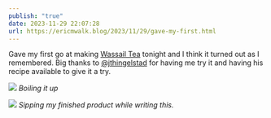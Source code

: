 ```yaml
---
publish: "true"
date: 2023-11-29 22:07:28
url: https://ericmwalk.blog/2023/11/29/gave-my-first.html
---
```

Gave my first go at making [Wassail Tea](https://www.thingelstad.com/2004/11/01/wassail-tea.html) tonight and I think it turned out as I remembered. Big thanks to [@jthingelstad](https://micro.blog/jthingelstad) for having me try it and having his recipe available to give it a try.

![](https://ericmwalk.blog/uploads/2023/3584b449-a29a-4098-aba1-3ecb53057b2d.jpg)
*Boiling it up*

![](https://ericmwalk.blog/uploads/2023/d3b823bd-7aa9-46cd-a2cd-2e8b1e911fa9.jpg)
*Sipping my finished product while writing this.*